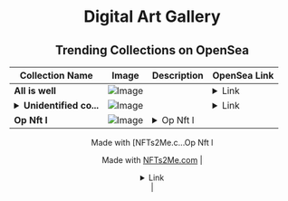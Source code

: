 <div align="center">

# Digital Art Gallery

## Trending Collections on OpenSea

| Collection Name                       | Image                                                                                     | Description                       | OpenSea Link                                                                                          |
|---------------------------------------|-------------------------------------------------------------------------------------------|-----------------------------------|--------------------------------------------------------------------------------------------------------|
| **All is well** | ![Image](https://i.seadn.io/s/raw/files/6681977e6c84b963393cb66bd36cd16e.jpg?w=500&auto=format?w=200&auto=format) |  | <details><summary>Link</summary>[All is well](https://opensea.io/collection/all-is-well-3)</details> |
| **<details><summary>Unidentified co...</summary>Unidentified contract 6d7da21d-fefd-49ca-bdc0-fbcc0e47667e</details>** | ![Image](https://i.seadn.io/s/raw/files/89f98c95e41ec93082e93a7712d4b85a.png?w=500&auto=format?w=200&auto=format) |  | <details><summary>Link</summary>[Unidentified contract 6d7da21d-fefd-49ca-bdc0-fbcc0e47667e](https://opensea.io/collection/unidentified-contract-6d7da21d-fefd-49ca-bdc0-fbcc)</details> |
| **Op Nft l** | ![Image](https://i.seadn.io/s/raw/files/aaa92085306536e34c8f7a0df30bd9ef.webp?w=500&auto=format?w=200&auto=format) | <details><summary>Op Nft l

Made with [NFTs2Me.c...</summary>Op Nft l

Made with [NFTs2Me.com](https://nfts2me.com/)</details> | <details><summary>Link</summary>[Op Nft l](https://opensea.io/collection/op-nft-l)</details> |

</div>